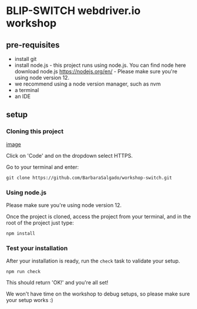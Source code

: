 # BLIP-SWITCH webdriver.io workshop

## pre-requisites

* install git
* install node.js - this project runs using node.js. You can find node here download node.js https://nodejs.org/en/ - Please make sure you're using node version 12.
* we recommend using a node version manager, such as nvm
* a terminal
* an IDE

## setup

### Cloning this project
[image](https://user-images.githubusercontent.com/6171321/114008878-8f161600-985a-11eb-9ce1-345df0050d03.png)

Click on 'Code' and on the dropdown select HTTPS.

Go to your terminal and enter:

```git clone https://github.com/BarbaraSalgado/workshop-switch.git```


### Using node.js

Please make sure you're using node version 12.

Once the project is cloned, access the project from your terminal, and in the root of the project just type:

```npm install```

### Test your installation
After your installation is ready, run the `check` task to validate your setup.

```npm run check```

This should return 'OK!' and you're all set!


We won't have time on the workshop to debug setups, so please make sure your setup works :)
